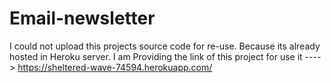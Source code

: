 # Email-newsletter
I could not upload this projects source code for re-use.
Because its already hosted in Heroku server.
I am Providing the link of this project for use it ----> https://sheltered-wave-74594.herokuapp.com/
